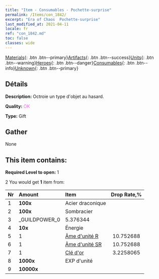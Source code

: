 ```yaml
---
title: "Item - Consumables - Pochette-surprise"
permalink: /Items/con_1842/
excerpt: "Era of Chaos  Pochette-surprise"
last_modified_at: 2021-04-11
locale: fr
ref: "con_1842.md"
toc: false
classes: wide
---
```

 [Materials](/fr/Items/){: .btn .btn--primary}[Artifacts](/fr/Items/Artifacts/){: .btn .btn--success}[Units](/fr/Items/Units/){: .btn .btn--warning}[Heroes](/fr/Items/Heroes/){: .btn .btn--danger}[Consumables](/fr/Items/Consumables/){: .btn .btn--info}[Unknown](/fr/Items/Unknown/){: .btn .btn--primary}

## Détails
 **Description:** Octroie un type d'objet au hasard.

 **Quality:** <span style="color: #DA70D6">OK</span>

 **Type:** Gift

## Gather

  None

## This item contains:

 **Required Level to open:** 1

 2 You would get **1** item  from:

  | Nr | Amount |     Item    | Drop Rate,% |
  |:---|:-------|:------------|:---------:|
  | 1 |  **100x** | Acier draconique |  | 5.376344 | 
  | 2 |  **100x** | Sombracier |  | 7.5268817 | 
  | 3 | _GUILDPOWER_0 | 5.376344 | 
  | 4 |  **10x** | Énergie |  | 5.376344 | 
  | 5 | 1 | [Âme d'unité R](/fr/Items/con_533/) | 10.752688 | 
  | 6 | 1 | [Âme d'unité SR](/fr/Items/con_534/) | 10.752688 | 
  | 7 | 1 | [Clé d'or](/fr/Items/con_783/) | 3.2258065 | 
  | 8 |  **1000x** | EXP d'unité |  | 25.806452 | 
  | 9 |  **10000x** | <i class="fas fa-coins"/> |  | 25.806452 | 
